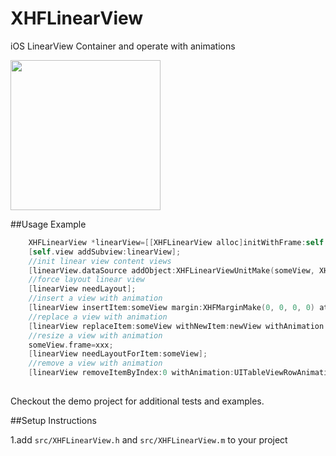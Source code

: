 XHFLinearView
=============

iOS LinearView Container and  operate with animations

<img src="http://xuhengfei.com/assets/images/articles/2013-09-28-linearview.png" width="240"/>

##Usage Example

```objective-c
    XHFLinearView *linearView=[[XHFLinearView alloc]initWithFrame:self.view.bounds];
    [self.view addSubview:linearView];
    //init linear view content views
    [linearView.dataSource addObject:XHFLinearViewUnitMake(someView, XHFMarginMake(0, 0, 0, 0))];
    //force layout linear view
    [linearView needLayout];
    //insert a view with animation
    [linearView insertItem:someView margin:XHFMarginMake(0, 0, 0, 0) atIndex:0 withAnimation:UITableViewRowAnimationFade];
    //replace a view with animation
    [linearView replaceItem:someView withNewItem:newView withAnimation:UITableViewRowAnimationFade];
    //resize a view with animation
    someView.frame=xxx;
    [linearView needLayoutForItem:someView];
    //remove a view with animation
    [linearView removeItemByIndex:0 withAnimation:UITableViewRowAnimationFade];
    
```
Checkout the demo project for additional tests and examples.

##Setup Instructions

1.add `src/XHFLinearView.h` and `src/XHFLinearView.m` to your project
